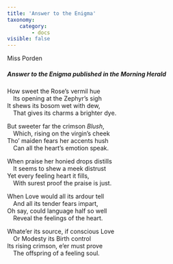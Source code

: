 ```yaml
---
title: 'Answer to the Enigma'
taxonomy:
    category:
        - docs
visible: false
---
```


<div class="author">Miss Porden</div>

##### Answer to the Enigma published in the Morning Herald  

How sweet the Rose’s vermil hue  
&emsp;Its opening at the Zephyr’s sigh  
It shews its bosom wet with dew,  
&emsp;That gives its charms a brighter dye.  

But sweeter far the crimson *Blush*,  
&emsp;Which, rising on the virgin’s cheek  
Tho’ maiden fears her accents hush  
&emsp;Can all the heart’s emotion speak.  

When praise her honied drops distills  
&emsp;It seems to shew a meek distrust  
Yet every feeling heart it fills,  
&emsp;With surest proof the praise is just.  

When Love would all its ardour tell  
&emsp;And all its tender fears impart,  
Oh say, could language half so well  
&emsp;Reveal the feelings of the heart.  

Whate’er its source, if conscious Love  
&emsp;Or Modesty its Birth control  
Its rising crimson, e’er must prove  
&emsp;The offspring of a feeling soul.